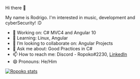 Hi there 👋

My name is Rodrigo. I'm interested in music, development and cyberSecurity! :D

- 🔭 Working on: C# MVC4 and Angular 10
- 🌱 Learning: Linux, Angular
- 👯 I’m looking to collaborate on: Angular Projects
- 💬 Ask me about: Good Practices in C# 
- 📫 How to reach me: Discord - Ropoko#2230, [LinkedIn](https://www.linkedin.com/in/rodrigo-maganha-stramantinoli-b4022a1bb/)
- 😄 Pronouns: He/Him

[![Ropoko stats](https://github-readme-stats.vercel.app/api?username=ropoko&show_icons=true&theme=radical)](https://github.com/anuraghazra/github-readme-stats)
